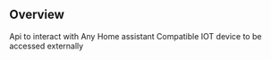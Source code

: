 ## Overview
Api to interact with Any Home assistant Compatible IOT device to be accessed externally
